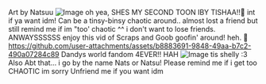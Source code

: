 Art by Natsuu
![Image](https://github.com/user-attachments/assets/e99afb6a-6a37-4b2e-8f55-79ba17088a73)
oh yea, SHES MY SECOND TOON IBY TISHAA!!🎀
int if ya want idm! Can be a tinsy-binsy chaotic around.. almost lost a friend but still remind me if im "too' chaotic ^^ i don't want to lose friends. ANWAYSSSSSS enjoy this vid of Scraps and Goob goofin' around! heh. 🎀
https://github.com/user-attachments/assets/b8883691-9848-49aa-b7c2-490a07284c89
Dandys world fandom 4EVER!! HAH 
![Image](https://github.com/user-attachments/assets/36467d85-420a-4259-a0a5-0e0f77a97240)
tis shelly :3 Also Abt that... 
i go by the name Nats or Natsu! 
Please remind me if i get too CHAOTIC im sorry 
Unfriend me if you want idm 
